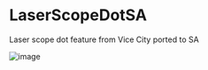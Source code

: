 # LaserScopeDotSA
 Laser scope dot feature from Vice City ported to SA

 ![image](https://github.com/TheArtemMaps/LaserScopeDotSA/assets/91487356/6d113184-4d94-40ad-83ed-8797e7fde4ad)

